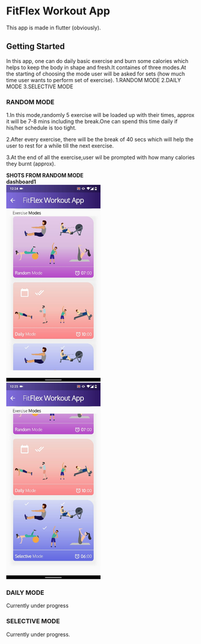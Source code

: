 # FitFlex Workout App

This app is made in flutter (obviously).

## Getting Started
In this app, one can do daily basic exercise and burn some calories which helps to keep the body in shape and fresh.It containes of three modes.At the starting of choosing the mode user will be asked for sets (how much time user wants to perform set of exercise).
1.RANDOM MODE
2.DAILY MODE
3.SELECTIVE MODE

### RANDOM MODE
1.In this mode,randomly 5 exercise will be loaded up with their times, approx it will be 7-8 mins including the break.One can spend this time daily if his/her schedule is too tight.

2.After every exercise, there will be the break of 40 secs which will help the user to rest for a while till the next exercise.

3.At the end of all the exercise,user wil be prompted with how many calories they burnt (approx).


<b>SHOTS FROM RANDOM MODE</b>
<br>
<b>dashboard1</b>
<br>
<img src="/screenshots/dashboard1.jpeg" width="50%" height="50%">
<br>
<img src="/screenshots/dasshboard2.jpeg" width="50%" height="50%">

### DAILY MODE
Currently under progress

### SELECTIVE MODE
Currently under progress.



